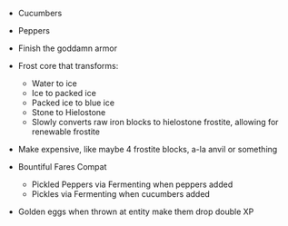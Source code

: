 - Cucumbers
- Peppers
- Finish the goddamn armor

- Frost core that transforms:
  - Water to ice
  - Ice to packed ice
  - Packed ice to blue ice
  - Stone to Hielostone
  - Slowly converts raw iron blocks to hielostone frostite, allowing for renewable frostite
- Make expensive, like maybe 4 frostite blocks, a-la anvil or something


- Bountiful Fares Compat
  - Pickled Peppers via Fermenting when peppers added
  - Pickles via Fermenting when cucumbers added

- Golden eggs when thrown at entity make them drop double XP
